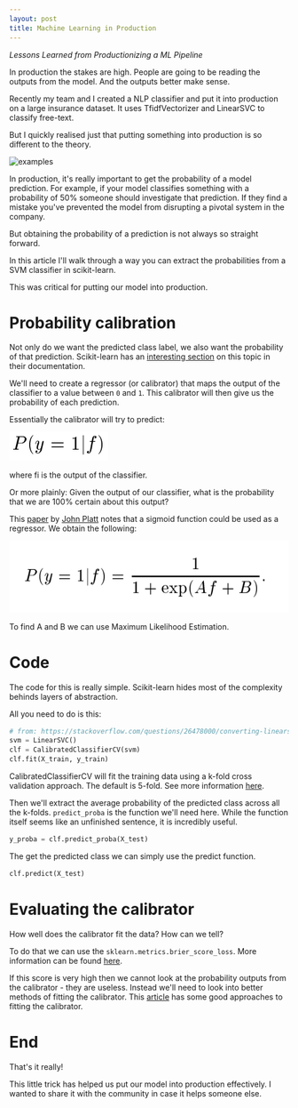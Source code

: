 ```yaml
---
layout: post
title: Machine Learning in Production
---
```


*Lessons Learned from Productionizing a ML Pipeline*

In production the stakes are high. People are going to be reading the outputs from the model. And the outputs better make sense. 

Recently my team and I created a NLP classifier and put it into production on a large insurance dataset. It uses TfidfVectorizer and LinearSVC to classify free-text.

But I quickly realised just that putting something into production is so different to the theory.

![examples](https://i.redd.it/5zz3wrn5ypm41.jpg )

In production, it's really important to get the probability of a model prediction. For example, if your model classifies something with a probability of 50% someone should investigate that prediction. If they find a mistake you've prevented the model from disrupting a pivotal system in the company.

But obtaining the probability of a prediction is not always so straight forward.

In this article I'll walk through a way you can extract the probabilities from a SVM classifier in scikit-learn.

This was critical for putting our model into production. 


# Probability calibration

Not only do we want the predicted class label, we also want the probability of that prediction. Scikit-learn has an [interesting section](https://scikit-learn.org/stable/modules/calibration.html) on this topic in their documentation.

We'll need to create a regressor (or calibrator) that maps the output of the classifier to a value between `0` and `1`. This calibrator will then give us the probability of each prediction. 

Essentially the calibrator will try to predict:

![img](/images/production/posterior.png)

where fi is the output of the classifier.

Or more plainly: Given the output of our classifier, what is the probability that we are 100% certain about this output?


This [paper](https://www.researchgate.net/publication/2594015_Probabilistic_Outputs_for_Support_Vector_Machines_and_Comparisons_to_Regularized_Likelihood_Methods) by [John Platt](https://en.wikipedia.org/wiki/John_Platt_(computer_scientist)) notes that a sigmoid function could be used as a regressor. We obtain the following:


![img](/images/production/sigmoid.png)


To find A and B we can use Maximum Likelihood Estimation.


# Code

The code for this is really simple. Scikit-learn hides most of the complexity behinds layers of abstraction. 


<!-- `predict_proba` is the function that we'll need here. While the function itself seems like an unfinished sentence, it is incredibly useful.  -->

All you need to do is this:


```python
# from: https://stackoverflow.com/questions/26478000/converting-linearsvcs-decision-function-to-probabilities-scikit-learn-python
svm = LinearSVC()
clf = CalibratedClassifierCV(svm) 
clf.fit(X_train, y_train)
```

CalibratedClassifierCV will fit the training data using a k-fold cross validation approach. The default is 5-fold. See more information [here](https://scikit-learn.org/stable/modules/generated/sklearn.calibration.CalibratedClassifierCV.html#sklearn.calibration.CalibratedClassifierCV). 

Then we'll extract the average probability of the predicted class across all the k-folds. `predict_proba` is the function we'll need here. While the function itself seems like an unfinished sentence, it is incredibly useful.

```python
y_proba = clf.predict_proba(X_test)
```

The get the predicted class we can simply use the predict function.

```python
clf.predict(X_test)
``` 

# Evaluating the calibrator

How well does the calibrator fit the data? How can we tell?

To do that we can use the `sklearn.metrics.brier_score_loss`. More information can be found [here](https://scikit-learn.org/stable/modules/generated/sklearn.metrics.brier_score_loss.html#sklearn.metrics.brier_score_loss). 

If this score is very high then we cannot look at the probability outputs from the calibrator - they are useless. Instead we'll need to look into better methods of fitting the calibrator. This [article](https://machinelearningmastery.com/calibrated-classification-model-in-scikit-learn/) has some good approaches to fitting the calibrator. 

# End

That's it really! 

This little trick has helped us put our model into production effectively. I wanted to share it with the community in case it helps someone else. 










